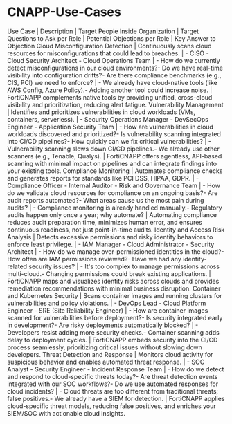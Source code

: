 # CNAPP-Use-Cases

Use Case | Description | Target People Inside Organization | Target Questions to Ask per Role | Potential Objections per Role | Key Answer to Objection
Cloud Misconfiguration Detection | Continuously scans cloud resources for misconfigurations that could lead to breaches. | - CISO  - Cloud Security Architect  - Cloud Operations Team | - How do we currently detect misconfigurations in our cloud environments?- Do we have real-time visibility into configuration drifts?- Are there compliance benchmarks (e.g., CIS, PCI) we need to enforce? | - We already have cloud-native tools (like AWS Config, Azure Policy).- Adding another tool could increase noise. | FortiCNAPP complements native tools by providing unified, cross-cloud visibility and prioritization, reducing alert fatigue.
Vulnerability Management | Identifies and prioritizes vulnerabilities in cloud workloads (VMs, containers, serverless). | - Security Operations Manager  - DevSecOps Engineer  - Application Security Team | - How are vulnerabilities in cloud workloads discovered and prioritized?- Is vulnerability scanning integrated into CI/CD pipelines?- How quickly can we fix critical vulnerabilities? | - Vulnerability scanning slows down CI/CD pipelines.- We already use other scanners (e.g., Tenable, Qualys). | FortiCNAPP offers agentless, API-based scanning with minimal impact on pipelines and can integrate findings into your existing tools.
Compliance Monitoring | Automates compliance checks and generates reports for standards like PCI DSS, HIPAA, GDPR. | - Compliance Officer  - Internal Auditor  - Risk and Governance Team | - How do we validate cloud resources for compliance on an ongoing basis?- Are audit reports automated?- What areas cause us the most pain during audits? | - Compliance monitoring is already handled manually.- Regulatory audits happen only once a year; why automate? | Automating compliance reduces audit preparation time, minimizes human error, and ensures continuous readiness, not just point-in-time audits.
Identity and Access Risk Analysis | Detects excessive permissions and risky identity behaviors to enforce least privilege. | - IAM Manager  - Cloud Administrator  - Security Architect | - How do we manage over-permissioned identities in the cloud?- How often are IAM permissions reviewed?- Have we had any identity-related security issues? | - It's too complex to manage permissions across multi-cloud.- Changing permissions could break existing applications. | FortiCNAPP maps and visualizes identity risks across clouds and provides remediation recommendations with minimal business disruption.
Container and Kubernetes Security | Scans container images and running clusters for vulnerabilities and policy violations. | - DevOps Lead  - Cloud Platform Engineer  - SRE (Site Reliability Engineer) | - How are container images scanned for vulnerabilities before deployment?- Is security integrated early in development?- Are risky deployments automatically blocked? | - Developers resist adding more security checks.- Container scanning adds delay to deployment cycles. | FortiCNAPP embeds security into the CI/CD process seamlessly, prioritizing critical issues without slowing down developers.
Threat Detection and Response | Monitors cloud activity for suspicious behavior and enables automated threat response. | - SOC Analyst  - Security Engineer  - Incident Response Team | - How do we detect and respond to cloud-specific threats today?- Are threat detection events integrated with our SOC workflows?- Do we use automated responses for cloud incidents? | - Cloud threats are too different from traditional threats; false positives.- We already have a SIEM for detection. | FortiCNAPP applies cloud-specific threat models, reducing false positives, and enriches your SIEM/SOC with actionable cloud insights.
